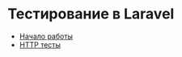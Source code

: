 # Тестирование в Laravel
- [Начало работы](https://github.com/eduardtk/full-stack-technologies/blob/master/Laravel/Testing/Начало%20работы.md)
- [HTTP тесты](https://github.com/eduardtk/full-stack-technologies/blob/master/Laravel/Testing/HTTP%20тесты.md)
